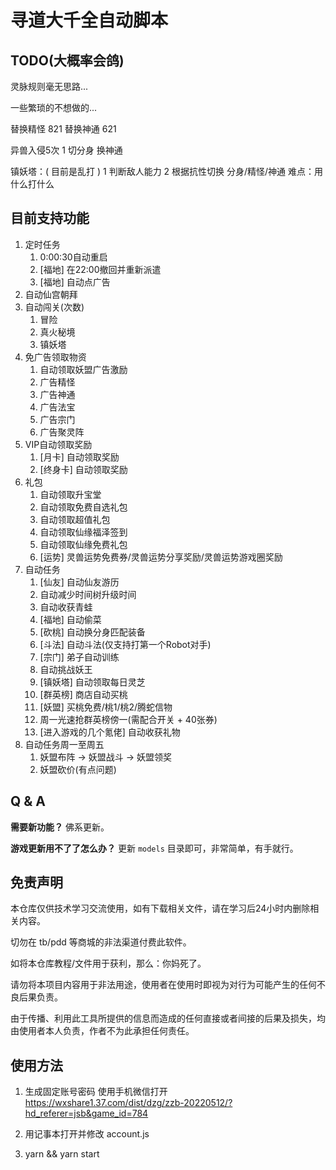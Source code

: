 # 寻道大千全自动脚本

## TODO(大概率会鸽)

灵脉规则毫无思路...

一些繁琐的不想做的...

替换精怪 821
替换神通 621

异兽入侵5次
1 切分身 换神通

镇妖塔：( 目前是乱打 ) 
1 判断敌人能力
2 根据抗性切换 分身/精怪/神通
难点：用什么打什么

## 目前支持功能

1. 定时任务
    1. 0:00:30自动重启
    2. [福地] 在22:00撤回并重新派遣
    3. [福地] 自动点广告
2. 自动仙宫朝拜
3. 自动闯关(次数)
    1. 冒险
    2. 真火秘境
    3. 镇妖塔
4. 免广告领取物资
    1. 自动领取妖盟广告激励
    2. 广告精怪
    3. 广告神通
    4. 广告法宝
    5. 广告宗门
    6. 广告聚灵阵
5. VIP自动领取奖励
    1. [月卡] 自动领取奖励
    2. [终身卡] 自动领取奖励
6. 礼包
    1. 自动领取升宝堂
    2. 自动领取免费自选礼包
    3. 自动领取超值礼包
    4. 自动领取仙缘福泽签到
    5. 自动领取仙缘免费礼包
    6. [运势] 灵兽运势免费券/灵兽运势分享奖励/灵兽运势游戏圈奖励
7. 自动任务
    1. [仙友] 自动仙友游历
    2. 自动减少时间树升级时间
    3. 自动收获青蛙
    4. [福地] 自动偷菜
    5. [砍桃] 自动换分身匹配装备
    6. [斗法] 自动斗法(仅支持打第一个Robot对手)
    7. [宗门] 弟子自动训练
    8. 自动挑战妖王
    9. [镇妖塔] 自动领取每日灵芝
    10. [群英榜] 商店自动买桃
    11. [妖盟] 买桃免费/桃1/桃2/腾蛇信物
    12. 周一光速抢群英榜傍一(需配合开关 + 40张券)
    13. [进入游戏的几个氪佬] 自动收获礼物
8. 自动任务周一至周五
    1. 妖盟布阵 -> 妖盟战斗 -> 妖盟领奖
    2. 妖盟砍价(有点问题)

## Q & A

**需要新功能？** 佛系更新。

**游戏更新用不了了怎么办？** 更新 `models` 目录即可，非常简单，有手就行。

## 免责声明
	
本仓库仅供技术学习交流使用，如有下载相关文件，请在学习后24小时内删除相关内容。

切勿在 tb/pdd 等商城的非法渠道付费此软件。

如将本仓库教程/文件用于获利，那么：你妈死了。

请勿将本项目内容用于非法用途，使用者在使用时即视为对行为可能产生的任何不良后果负责。
	
由于传播、利用此工具所提供的信息而造成的任何直接或者间接的后果及损失，均由使用者本人负责，作者不为此承担任何责任。

## 使用方法

1. 生成固定账号密码
使用手机微信打开
https://wxshare1.37.com/dist/dzg/zzb-20220512/?hd_referer=jsb&game_id=784

2. 用记事本打开并修改 account.js

3. yarn && yarn start

